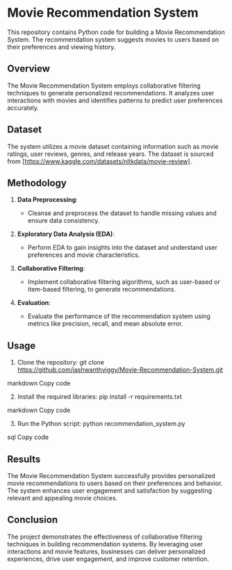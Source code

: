 # Movie Recommendation System

This repository contains Python code for building a Movie Recommendation System. The recommendation system suggests movies to users based on their preferences and viewing history.

## Overview
The Movie Recommendation System employs collaborative filtering techniques to generate personalized recommendations. It analyzes user interactions with movies and identifies patterns to predict user preferences accurately.

## Dataset
The system utilizes a movie dataset containing information such as movie ratings, user reviews, genres, and release years. The dataset is sourced from [https://www.kaggle.com/datasets/nltkdata/movie-review].

## Methodology
1. **Data Preprocessing**:
   - Cleanse and preprocess the dataset to handle missing values and ensure data consistency.

2. **Exploratory Data Analysis (EDA)**:
   - Perform EDA to gain insights into the dataset and understand user preferences and movie characteristics.

3. **Collaborative Filtering**:
   - Implement collaborative filtering algorithms, such as user-based or item-based filtering, to generate recommendations.

4. **Evaluation**:
   - Evaluate the performance of the recommendation system using metrics like precision, recall, and mean absolute error.

## Usage
1. Clone the repository:
git clone https://github.com/jashwanthviggy/Movie-Recommendation-System.git

markdown
Copy code

2. Install the required libraries:
pip install -r requirements.txt

markdown
Copy code

3. Run the Python script:
python recommendation_system.py

sql
Copy code

## Results
The Movie Recommendation System successfully provides personalized movie recommendations to users based on their preferences and behavior. The system enhances user engagement and satisfaction by suggesting relevant and appealing movie choices.

## Conclusion
The project demonstrates the effectiveness of collaborative filtering techniques in building recommendation systems. By leveraging user interactions and movie features, businesses can deliver personalized experiences, drive user engagement, and improve customer retention.
